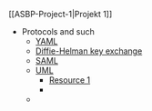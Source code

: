 [[ASBP-Project-1|Projekt 1]]

- Protocols and such
    - [YAML](https://yaml.org)
    - [Diffie-Helman key exchange](https://en.wikipedia.org/wiki/Diffie–Hellman_key_exchange)
    - [SAML](https://en.wikipedia.org/wiki/Security_Assertion_Markup_Language)
    - [UML](https://en.wikipedia.org/wiki/Unified_Modeling_Language)
        - [Resource 1](https://www.smartdraw.com/uml-diagram/)
        - 
    - 
